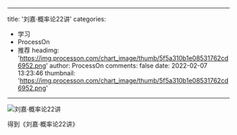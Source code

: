 
---
title: '刘嘉·概率论22讲'
categories: 
 - 学习
 - ProcessOn
 - 推荐
headimg: 'https://img.processon.com/chart_image/thumb/5f5a310b1e08531762cd6952.png'
author: ProcessOn
comments: false
date: 2022-02-07 13:23:46
thumbnail: 'https://img.processon.com/chart_image/thumb/5f5a310b1e08531762cd6952.png'
---

<div>   
<img class="thumb" alt="刘嘉·概率论22讲" src="https://img.processon.com/chart_image/thumb/5f5a310b1e08531762cd6952.png" referrerpolicy="no-referrer">
<p>得到《刘嘉·概率论22讲》</p>  
</div>
            
